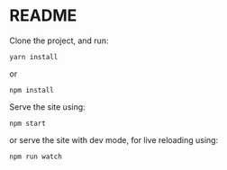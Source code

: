 # README #

Clone the project, and run:

```
yarn install

```
or
```
npm install
```

Serve the site using:
```
npm start
```

or serve the site with dev mode,  for live reloading using:
```
npm run watch
```